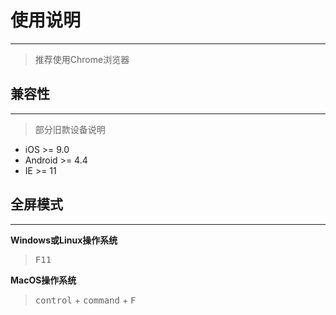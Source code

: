 # 使用说明

---

> 推荐使用Chrome浏览器

## 兼容性

---

> 部分旧款设备说明

- iOS >= 9.0
- Android >= 4.4
- IE >= 11

## 全屏模式

---

**Windows或Linux操作系统**

> <kbd>F11</kbd>

**MacOS操作系统**

> <kbd>control</kbd> + <kbd>command</kbd> + <kbd>F</kbd>
